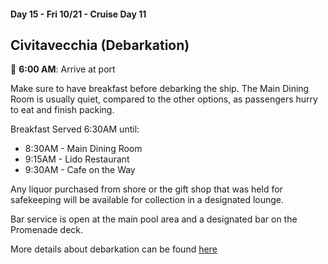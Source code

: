 #### Day 15 - Fri 10/21 - Cruise Day 11
## **Civitavecchia (Debarkation)**

🚢 **6:00 AM**: Arrive at port

Make sure to have breakfast before debarking the ship.  The Main Dining Room is usually quiet, compared to the other options, as passengers hurry to eat and finish packing.

Breakfast Served 6:30AM until:
* 8:30AM - Main Dining Room
* 9:15AM - Lido Restaurant
* 9:30AM - Cafe on the Way

Any liquor purchased from shore or the gift shop that was held for safekeeping will be available for collection in a designated lounge.

Bar service is open at the main pool area and a designated bar on the Promenade deck.

More details about debarkation can be found [here](https://help.carnival.com/app/answers/detail/a_id/1369/~/preparing-for-debarkation-day#:~:text=Guests%20who%20have%20pre%2Dpurchased,time%20in%20the%20home%20port.)